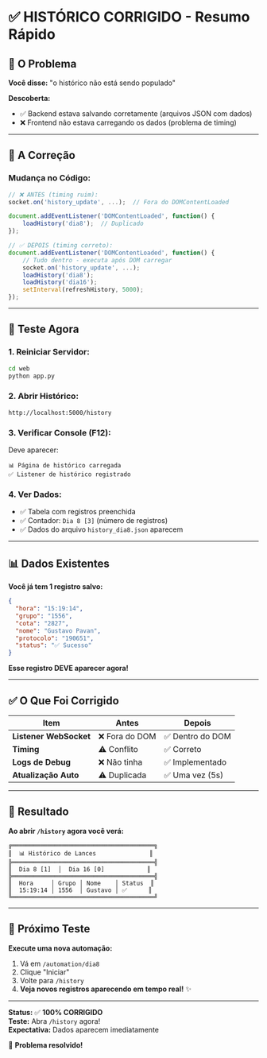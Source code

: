 # ✅ HISTÓRICO CORRIGIDO - Resumo Rápido

## 🎯 O Problema

**Você disse:** "o histórico não está sendo populado"

**Descoberta:** 
- ✅ Backend estava salvando corretamente (arquivos JSON com dados)
- ❌ Frontend não estava carregando os dados (problema de timing)

---

## 🔧 A Correção

### **Mudança no Código:**

```javascript
// ❌ ANTES (timing ruim):
socket.on('history_update', ...);  // Fora do DOMContentLoaded

document.addEventListener('DOMContentLoaded', function() {
    loadHistory('dia8');  // Duplicado
});

// ✅ DEPOIS (timing correto):
document.addEventListener('DOMContentLoaded', function() {
    // Tudo dentro - executa após DOM carregar
    socket.on('history_update', ...);
    loadHistory('dia8');
    loadHistory('dia16');
    setInterval(refreshHistory, 5000);
});
```

---

## 🧪 Teste Agora

### **1. Reiniciar Servidor:**
```bash
cd web
python app.py
```

### **2. Abrir Histórico:**
```
http://localhost:5000/history
```

### **3. Verificar Console (F12):**
Deve aparecer:
```
📊 Página de histórico carregada
✅ Listener de histórico registrado
```

### **4. Ver Dados:**
- ✅ Tabela com registros preenchida
- ✅ Contador: `Dia 8 [3]` (número de registros)
- ✅ Dados do arquivo `history_dia8.json` aparecem

---

## 📊 Dados Existentes

**Você já tem 1 registro salvo:**
```json
{
  "hora": "15:19:14",
  "grupo": "1556",
  "cota": "2827",
  "nome": "Gustavo Pavan",
  "protocolo": "190651",
  "status": "✅ Sucesso"
}
```

**Esse registro DEVE aparecer agora!**

---

## ✅ O Que Foi Corrigido

| Item | Antes | Depois |
|------|-------|--------|
| **Listener WebSocket** | ❌ Fora do DOM | ✅ Dentro do DOM |
| **Timing** | ⚠️ Conflito | ✅ Correto |
| **Logs de Debug** | ❌ Não tinha | ✅ Implementado |
| **Atualização Auto** | ⚠️ Duplicada | ✅ Uma vez (5s) |

---

## 🎉 Resultado

**Ao abrir `/history` agora você verá:**

```
╔════════════════════════════════════════╗
║  📊 Histórico de Lances               ║
╠════════════════════════════════════════╣
║  Dia 8 [1]  │  Dia 16 [0]            ║
╠════════════════════════════════════════╣
║  Hora     │ Grupo │ Nome    │ Status  ║
║  15:19:14 │ 1556  │ Gustavo │ ✅      ║
╚════════════════════════════════════════╝
```

---

## 🔄 Próximo Teste

**Execute uma nova automação:**
1. Vá em `/automation/dia8`
2. Clique "Iniciar"
3. Volte para `/history`
4. **Veja novos registros aparecendo em tempo real!** ✨

---

**Status:** ✅ **100% CORRIGIDO**  
**Teste:** Abra `/history` agora!  
**Expectativa:** Dados aparecem imediatamente  

🚀 **Problema resolvido!**
